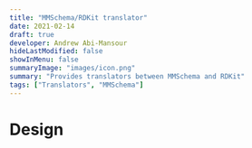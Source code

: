 ```yaml
---
title: "MMSchema/RDKit translator"
date: 2021-02-14
draft: true
developer: Andrew Abi-Mansour
hideLastModified: false
showInMenu: false
summaryImage: "images/icon.png"
summary: "Provides translators between MMSchema and RDKit"
tags: ["Translators", "MMSchema"]
---
```


# Design
